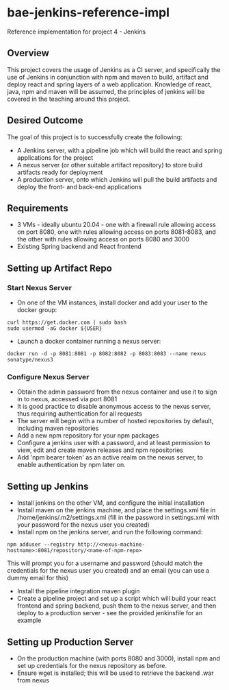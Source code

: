 # bae-jenkins-reference-impl
Reference implementation for project 4 - Jenkins

## Overview
This project covers the usage of Jenkins as a CI server, and specifically the use of Jenkins in conjunction with npm and maven to build, artifact and deploy react and spring layers of a web application. Knowledge of react, java, npm and maven will be assumed, the principles of jenkins will be covered in the teaching around this project.

## Desired Outcome
The goal of this project is to successfully create the following:
* A Jenkins server, with a pipeline job which will build the react and spring applications for the project
* A nexus server (or other suitable artifact repository) to store build artifacts ready for deployment
* A production server, onto which Jenkins will pull the build artifacts and deploy the front- and back-end applications

## Requirements
* 3 VMs - ideally ubuntu 20.04 - one with a firewall rule allowing access on port 8080, one with rules allowing access on ports 8081-8083, and the other with rules allowing access on ports 8080 and 3000
* Existing Spring backend and React frontend

## Setting up Artifact Repo
### Start Nexus Server
* On one of the VM instances, install docker and add your user to the docker group:
```shell
curl https://get.docker.com | sudo bash
sudo usermod -aG docker ${USER}
```
* Launch a docker container running a nexus server:
```shell
docker run -d -p 8081:8081 -p 8082:8082 -p 8083:8083 --name nexus sonatype/nexus3
```
### Configure Nexus Server
* Obtain the admin password from the nexus container and use it to sign in to nexus, accessed via port 8081
* It is good practice to disable anonymous access to the nexus server, thus requiring authentication for all requests
* The server will begin with a number of hosted repositories by default, including maven repositories
* Add a new npm repository for your npm packages
* Configure a jenkins user with a password, and at least permission to view, edit and create maven releases and npm repositories
* Add 'npm bearer token' as an active realm on the nexus server, to enable authentication by npm later on.

## Setting up Jenkins
* Install jenkins on the other VM, and configure the initial installation
* Install maven on the jenkins machine, and place the settings.xml file in /home/jenkins/.m2/settings.xml (fill in the password in settings.xml with your password for the nexus user you created)
* Install npm on the jenkins server, and run the following command:
```shell
npm adduser --registry http://<nexus-machine-hostname>:8081/repository/<name-of-npm-repo>
```
This will prompt you for a username and password (should match the credentials for the nexus user you created) and an email (you can use a dummy email for this)
* Install the pipeline integration maven plugin
* Create a pipeline project and set up a script which will build your react frontend and spring backend, push them to the nexus server, and then deploy to a production server - see the provided jenkinsfile for an example

## Setting up Production Server
* On the production machine (with ports 8080 and 3000), install npm and set up credentials for the nexus repository as before.
* Ensure wget is installed; this will be used to retrieve the backend .war from nexus